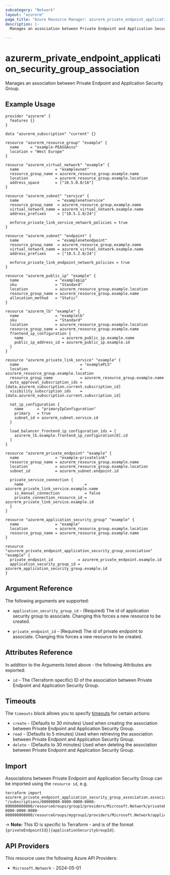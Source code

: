 ```yaml
---
subcategory: "Network"
layout: "azurerm"
page_title: "Azure Resource Manager: azurerm_private_endpoint_application_security_group_association"
description: |-
  Manages an association between Private Endpoint and Application Security Group.

---
```


# azurerm_private_endpoint_application_security_group_association

Manages an association between Private Endpoint and Application Security Group.

## Example Usage

```hcl
provider "azurerm" {
  features {}
}

data "azurerm_subscription" "current" {}

resource "azurerm_resource_group" "example" {
  name     = "example-PEASGAsso"
  location = "West Europe"
}

resource "azurerm_virtual_network" "example" {
  name                = "examplevnet"
  resource_group_name = azurerm_resource_group.example.name
  location            = azurerm_resource_group.example.location
  address_space       = ["10.5.0.0/16"]
}

resource "azurerm_subnet" "service" {
  name                 = "examplenetservice"
  resource_group_name  = azurerm_resource_group.example.name
  virtual_network_name = azurerm_virtual_network.example.name
  address_prefixes     = ["10.5.1.0/24"]

  enforce_private_link_service_network_policies = true
}

resource "azurerm_subnet" "endpoint" {
  name                 = "examplenetendpoint"
  resource_group_name  = azurerm_resource_group.example.name
  virtual_network_name = azurerm_virtual_network.example.name
  address_prefixes     = ["10.5.2.0/24"]

  enforce_private_link_endpoint_network_policies = true
}

resource "azurerm_public_ip" "example" {
  name                = "examplepip"
  sku                 = "Standard"
  location            = azurerm_resource_group.example.location
  resource_group_name = azurerm_resource_group.example.name
  allocation_method   = "Static"
}

resource "azurerm_lb" "example" {
  name                = "examplelb"
  sku                 = "Standard"
  location            = azurerm_resource_group.example.location
  resource_group_name = azurerm_resource_group.example.name
  frontend_ip_configuration {
    name                 = azurerm_public_ip.example.name
    public_ip_address_id = azurerm_public_ip.example.id
  }
}

resource "azurerm_private_link_service" "example" {
  name                           = "examplePLS"
  location                       = azurerm_resource_group.example.location
  resource_group_name            = azurerm_resource_group.example.name
  auto_approval_subscription_ids = [data.azurerm_subscription.current.subscription_id]
  visibility_subscription_ids    = [data.azurerm_subscription.current.subscription_id]

  nat_ip_configuration {
    name      = "primaryIpConfiguration"
    primary   = true
    subnet_id = azurerm_subnet.service.id
  }

  load_balancer_frontend_ip_configuration_ids = [
    azurerm_lb.example.frontend_ip_configuration[0].id
  ]
}

resource "azurerm_private_endpoint" "example" {
  name                = "example-privatelink"
  resource_group_name = azurerm_resource_group.example.name
  location            = azurerm_resource_group.example.location
  subnet_id           = azurerm_subnet.endpoint.id

  private_service_connection {
    name                           = azurerm_private_link_service.example.name
    is_manual_connection           = false
    private_connection_resource_id = azurerm_private_link_service.example.id
  }
}

resource "azurerm_application_security_group" "example" {
  name                = "example"
  location            = azurerm_resource_group.example.location
  resource_group_name = azurerm_resource_group.example.name
}

resource "azurerm_private_endpoint_application_security_group_association" "example" {
  private_endpoint_id           = azurerm_private_endpoint.example.id
  application_security_group_id = azurerm_application_security_group.example.id
}
```

## Argument Reference

The following arguments are supported:

* `application_security_group_id` - (Required) The id of application security group to associate. Changing this forces a new resource to be created.

* `private_endpoint_id` - (Required) The id of private endpoint to associate. Changing this forces a new resource to be created.

## Attributes Reference

In addition to the Arguments listed above - the following Attributes are exported:

* `id` - The (Terraform specific) ID of the association between Private Endpoint and Application Security Group.

## Timeouts

The `timeouts` block allows you to specify [timeouts](https://www.terraform.io/language/resources/syntax#operation-timeouts) for certain actions:

* `create` - (Defaults to 30 minutes) Used when creating the association between Private Endpoint and Application Security Group.
* `read` - (Defaults to 5 minutes) Used when retrieving the association between Private Endpoint and Application Security Group.
* `delete` - (Defaults to 30 minutes) Used when deleting the association between Private Endpoint and Application Security Group.

## Import

Associations between Private Endpoint and Application Security Group can be imported using the `resource id`, e.g.

```shell
terraform import azurerm_private_endpoint_application_security_group_association.association1 "/subscriptions/00000000-0000-0000-0000-000000000000/resourceGroups/group1/providers/Microsoft.Network/privateEndpoints/endpoints1|/subscriptions/00000000-0000-0000-0000-000000000000/resourceGroups/mygroup1/providers/Microsoft.Network/applicationSecurityGroups/securityGroup1",
```

-> **Note:** This ID is specific to Terraform - and is of the format `{privateEndpointId}|{applicationSecurityGroupId}`.

## API Providers
<!-- This section is generated, changes will be overwritten -->
This resource uses the following Azure API Providers:

* `Microsoft.Network` - 2024-05-01

